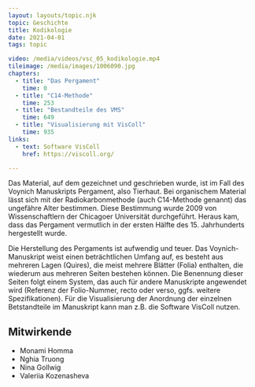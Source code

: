 ```yaml
---
layout: layouts/topic.njk
topic: Geschichte
title: Kodikologie
date: 2021-04-01
tags: topic

video: /media/videos/vsc_05_kodikologie.mp4
tileimage: /media/images/1006090.jpg
chapters:
  - title: "Das Pergament"
    time: 0
  - title: "C14-Methode"
    time: 253
  - title: "Bestandteile des VMS"
    time: 649
  - title: "Visualisierung mit VisColl"
    time: 935
links:
  - text: Software VisColl
    href: https://viscoll.org/

---
```


Das Material, auf dem gezeichnet und geschrieben wurde, ist im Fall des Voynich Manuskripts Pergament, also Tierhaut. Bei organischem Material lässt sich mit der Radiokarbonmethode (auch C14-Methode genannt) das ungefähre Alter bestimmen. Diese Bestimmung wurde 2009 von Wissenschaftlern der Chicagoer Universität durchgeführt. Heraus kam, dass das Pergament vermutlich in der ersten Hälfte des 15. Jahrhunderts hergestellt wurde.

Die Herstellung des Pergaments ist aufwendig und teuer. Das Voynich-Manuskript weist einen beträchtlichen Umfang auf, es besteht aus mehreren Lagen (Quires), die meist mehrere Blätter (Folia) enthalten, die wiederum aus mehreren Seiten bestehen können. Die Benennung dieser Seiten folgt einem System, das auch für andere Manuskripte angewendet wird (Referenz der Folio-Nummer, recto oder verso, ggfs. weitere Spezifikationen). Für die Visualisierung der Anordnung der einzelnen Betstandteile im Manuskript kann man z.B. die Software VisColl nutzen.

## Mitwirkende

* Monami Homma
* Nghia Truong
* Nina Gollwig
* Valeriia Kozenasheva